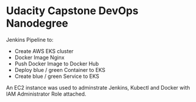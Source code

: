 # Udacity Capstone DevOps Nanodegree
Jenkins Pipeline to:
* Create AWS EKS cluster
* Docker Image Nginx
* Push Docker Image to Docker Hub
* Deploy blue / green Container to EKS
* Create blue / green Service to EKS


An EC2 instance was used to adminstrate Jenkins, Kubectl and Docker with IAM Administrator Role attached.
